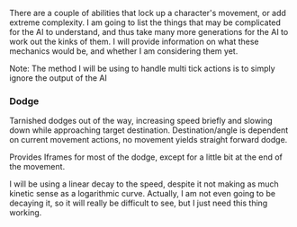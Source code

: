 There are a couple of abilities that lock up a character's movement, or add extreme complexity. I am going to list the things that may be complicated for the AI to understand, and thus take many more generations for the AI to work out the kinks of them. I will provide information on what these mechanics would be, and whether I am considering them yet.

Note: The method I will be using to handle multi tick actions is to simply ignore the output of the AI

### Dodge
Tarnished dodges out of the way, increasing speed briefly and slowing down while approaching target destination. Destination/angle is dependent on current movement actions, no movement yields straight forward dodge.

Provides Iframes for most of the dodge, except for a little bit at the end of the movement.

I will be using a linear decay to the speed, despite it not making as much kinetic sense as a logarithmic curve.
Actually, I am not even going to be decaying it, so it will really be difficult to see, but I just need this thing working.